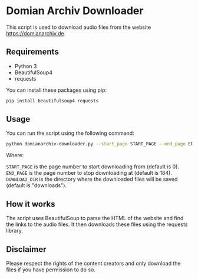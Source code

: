 # Domian Archiv Downloader

This script is used to download audio files from the website <https://domianarchiv.de>.

## Requirements

- Python 3
- BeautifulSoup4
- requests

You can install these packages using pip:

```bash
pip install beautifulsoup4 requests
```

## Usage

You can run the script using the following command:

```bash
python domianarchiv-downloader.py --start_page START_PAGE --end_page END_PAGE --download_dir DOWNLOAD_DIR
```

Where:

`START_PAGE` is the page number to start downloading from (default is 0).
`END_PAGE` is the page number to stop downloading at (default is 184).
`DOWNLOAD_DIR` is the directory where the downloaded files will be saved (default is "downloads").

## How it works

The script uses BeautifulSoup to parse the HTML of the website and find the links to the audio files. It then downloads these files using the requests library.

## Disclaimer

Please respect the rights of the content creators and only download the files if you have permission to do so.
